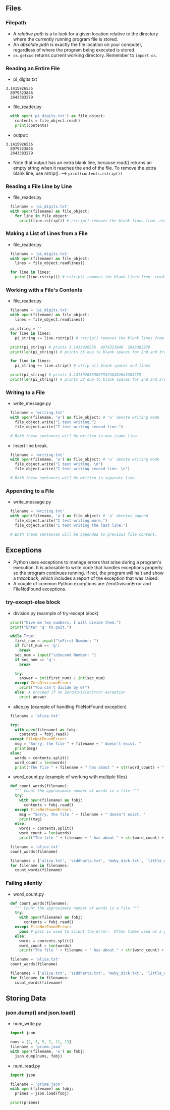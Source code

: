 <!--
.. title: Files and Exceptions and Storing Data
.. slug: 07-files-and-exceptions-and-storing-data
.. date: 2016-09-07 15:05:56 UTC+08:00
.. tags: python-crash-course, files, exceptions, storing-data
.. category:
.. link:
.. description:
.. type: text
-->

## Files ##
### Filepath ###
- A _relative path_ is a to look for a given location relative to the directory where the currently running program file is stored.  
- An _absolute path_ is exactly the file location on your computer, regardless of where the program being executed is stored.  
- ``` os.getcwd ``` returns current working directory.  Remember to ```import os```.

### Reading an Entire File ###
- pi_digits.txt
```
3.1415926535
  8979323846
  2643383279
```
- file_reader.py
```python
  with open('pi_digits.txt') as file_object:
    contents = file_object.read()
    print(contents)
```
- output:
```
3.1415926535
  8979323846
  2643383279

```
- Note that output has an extra blank line, because read() returns an empty string when it reaches the end of the file.  To remove the extra blank line, use rstrip().  --> ```print(contents.rstrip())```

### Reading a File Line by Line ###
- file_reader.py
```python
  filename = 'pi_digits.txt'
  with open(filename) as file_object:
    for line in file_object:
      print(line.rstrip()) # rstrip() removes the blank lines from .read()
```

### Making a List of Lines from a File ###
- file_reader.py
```python
  filename = 'pi_digits.txt'
  with open(filename) as file_object:
    lines = file_object.readlines()

  for line in lines:
    print(line.rstrip()) # rstrip() removes the blank lines from .read()
```

### Working with a File's Contents ###
- file_reader.py
```python
  filename = 'pi_digits.txt'
  with open(filename) as file_object:
    lines = file_object.readlines()

  pi_string = ''
  for line in lines:
    pi_string += line.rstrip() # rstrip() removes the blank lines from .read()

  print(pi_string) # prints 3.1415926535  8979323846  2643383279
  print(len(pi_string)) # prints 36 due to blank spaces for 2nd and 3rd lines

  for line in lines:
    pi_string += line.strip() # strip all blank spaces and lines

  print(pi_string) # prints 3.141592653589793238462643383279
  print(len(pi_string)) # prints 32 due to blank spaces for 2nd and 3rd lines

```

### Writing to a File ###
- write_message.py
```python
  filename = 'writing.txt'
  with open(filename, 'w') as file_object: # 'w' denote writing mode
    file_object.write("I test writing.")
    file_object.write("I test writing second line.")

  # Both these sentences will be written in one /same line.  
```
- Insert line break.  
```python
  filename = 'writing.txt'
  with open(filename, 'w') as file_object: # 'w' denote writing mode
    file_object.write("I test writing. \n")
    file_object.write("I test writing second line. \n")

  # Both these sentences will be written in separate line.  
```

### Appending to a File ###
- write_message.py
```python
  filename = 'writing.txt'
  with open(filename, 'a') as file_object: # 'a' denotes append
    file_object.write("I test writing more.")
    file_object.write("I test writing the last line.")

  # Both these sentences will be appended to previous file content.  
```

## Exceptions ##
- Python uses exceptions to manage errors that arise during a program's execution.  It is advisable to write code that handles exceptions properly so the program continues running.  If not, the program will halt and show a _traceback_, which includes a report of the exception that was raised.
- A couple of common Python exceptions are ZeroDivisionError and FileNotFound exceptions.

### try-except-else block ###
- division.py (example of try-except block)
```python
  print("Give me two numbers, I will divide them.")
  print("Enter 'q' to quit.")

  while True:
    first_num = input("\nFirst Number: ")
    if first_num == 'q':
      break
    sec_num = input("\nSecond Number: ")
    if sec_num == 'q':
      break

    try:
      answer = int(first_num) / int(sec_num)
    except ZeroDivisionError:
      print("You can't divide by 0!")
    else: # proceed if no ZeroDivisionError exception
      print answer
```
- alice.py (example of handling FileNotFound exception)
```python
  filename = 'alice.txt'

  try:
    with open(filename) as fobj:
      contents = fobj.read()
  except FileNotFoundError:
    msg = "Sorry, the file " + filename + " doesn't exist. "
    print(msg)
  else:
    words = contents.split()
    word_count = len(words)
    print("The file " + filename + " has about " + str(word_count) + " words.")
```
- word_count.py (example of working with multiple files)
```python
  def count_words(filename):
    """ Count the approximate number of words in a file """
    try:
      with open(filename) as fobj:
        contents = fobj.read()
    except FileNotFoundError:
      msg = "Sorry, the file " + filename + " doesn't exist. "
      print(msg)
    else:
      words = contents.split()
      word_count = len(words)
      print("The file " + filename + " has about " + str(word_count) + " words.")

  filename = 'alice.txt'
  count_words(filename)

  filenames = ['alice.txt', 'siddharta.txt', 'moby_dick.txt', 'little_women.txt']
  for filename in filenames:
    count_words(filename)
```

### Failing silently ###
- word_count.py
```python
  def count_words(filename):
    """ Count the approximate number of words in a file """
    try:
      with open(filename) as fobj:
        contents = fobj.read()
    except FileNotFoundError:
      pass # pass is used to silent the error.  Often times used as a placeholder as well.
    else:
      words = contents.split()
      word_count = len(words)
      print("The file " + filename + " has about " + str(word_count) + " words.")

  filename = 'alice.txt'
  count_words(filename)

  filenames = ['alice.txt', 'siddharta.txt', 'moby_dick.txt', 'little_women.txt']
  for filename in filenames:
    count_words(filename)
```

## Storing Data ##
### json.dump() and json.load() ###
- num_write.py
```python
  import json

  nums = [2, 3, 5, 7, 11, 13]
  filename = 'prime.json'
  with open(filename, 'w') as fobj:
    json.dump(nums, fobj)
```
- num_read.py
```python
  import json

  filename = 'prime.json'
  with open(filename) as fobj:
    primes = json.load(fobj)

  print(primes)
```
